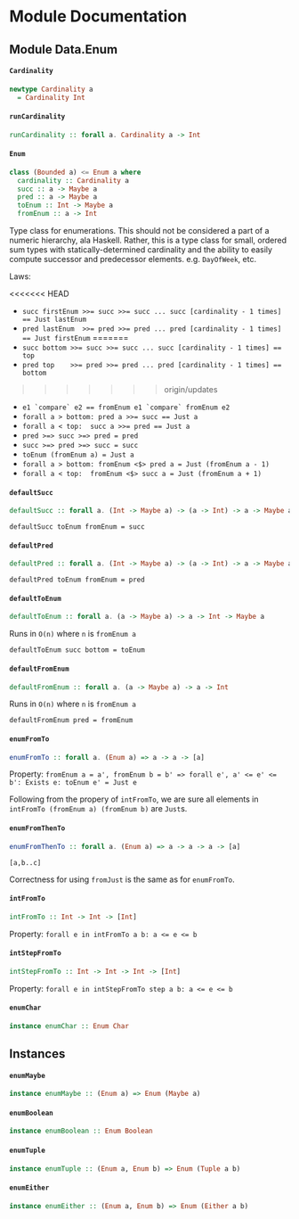 # Module Documentation

## Module Data.Enum

#### `Cardinality`

``` purescript
newtype Cardinality a
  = Cardinality Int
```


#### `runCardinality`

``` purescript
runCardinality :: forall a. Cardinality a -> Int
```


#### `Enum`

``` purescript
class (Bounded a) <= Enum a where
  cardinality :: Cardinality a
  succ :: a -> Maybe a
  pred :: a -> Maybe a
  toEnum :: Int -> Maybe a
  fromEnum :: a -> Int
```

Type class for enumerations. This should not be considered a part of a
numeric hierarchy, ala Haskell. Rather, this is a type class for small,
ordered sum types with statically-determined cardinality and the ability
to easily compute successor and predecessor elements. e.g. `DayOfWeek`, etc.

Laws:

<<<<<<< HEAD
- ```succ firstEnum >>= succ >>= succ ... succ [cardinality - 1 times] == Just lastEnum```
- ```pred lastEnum  >>= pred >>= pred ... pred [cardinality - 1 times] == Just firstEnum```
=======
- ```succ bottom >>= succ >>= succ ... succ [cardinality - 1 times] == top```
- ```pred top    >>= pred >>= pred ... pred [cardinality - 1 times] == bottom```
>>>>>>> origin/updates
- ```e1 `compare` e2 == fromEnum e1 `compare` fromEnum e2```
- ```forall a > bottom: pred a >>= succ == Just a```
- ```forall a < top:  succ a >>= pred == Just a```
- ```pred >=> succ >=> pred = pred```
- ```succ >=> pred >=> succ = succ```
- ```toEnum (fromEnum a) = Just a```
- ```forall a > bottom: fromEnum <$> pred a = Just (fromEnum a - 1)```
- ```forall a < top:  fromEnum <$> succ a = Just (fromEnum a + 1)```

#### `defaultSucc`

``` purescript
defaultSucc :: forall a. (Int -> Maybe a) -> (a -> Int) -> a -> Maybe a
```

```defaultSucc toEnum fromEnum = succ```

#### `defaultPred`

``` purescript
defaultPred :: forall a. (Int -> Maybe a) -> (a -> Int) -> a -> Maybe a
```

```defaultPred toEnum fromEnum = pred```

#### `defaultToEnum`

``` purescript
defaultToEnum :: forall a. (a -> Maybe a) -> a -> Int -> Maybe a
```

Runs in `O(n)` where `n` is `fromEnum a`

```defaultToEnum succ bottom = toEnum```

#### `defaultFromEnum`

``` purescript
defaultFromEnum :: forall a. (a -> Maybe a) -> a -> Int
```

Runs in `O(n)` where `n` is `fromEnum a`

```defaultFromEnum pred = fromEnum```

#### `enumFromTo`

``` purescript
enumFromTo :: forall a. (Enum a) => a -> a -> [a]
```

Property: ```fromEnum a = a', fromEnum b = b' => forall e', a' <= e' <= b': Exists e: toEnum e' = Just e```

Following from the propery of `intFromTo`, we are sure all elements in `intFromTo (fromEnum a) (fromEnum b)` are `Just`s.

#### `enumFromThenTo`

``` purescript
enumFromThenTo :: forall a. (Enum a) => a -> a -> a -> [a]
```

`[a,b..c]`

Correctness for using `fromJust` is the same as for `enumFromTo`.

#### `intFromTo`

``` purescript
intFromTo :: Int -> Int -> [Int]
```

Property: ```forall e in intFromTo a b: a <= e <= b```

#### `intStepFromTo`

``` purescript
intStepFromTo :: Int -> Int -> Int -> [Int]
```

Property: ```forall e in intStepFromTo step a b: a <= e <= b```

#### `enumChar`

``` purescript
instance enumChar :: Enum Char
```

## Instances

#### `enumMaybe`

``` purescript
instance enumMaybe :: (Enum a) => Enum (Maybe a)
```


#### `enumBoolean`

``` purescript
instance enumBoolean :: Enum Boolean
```


#### `enumTuple`

``` purescript
instance enumTuple :: (Enum a, Enum b) => Enum (Tuple a b)
```


#### `enumEither`

``` purescript
instance enumEither :: (Enum a, Enum b) => Enum (Either a b)
```

